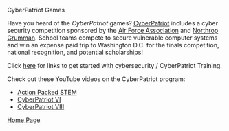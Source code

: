 CyberPatriot Games

Have you heard of the *CyberPatriot* games?  [CyberPatriot](https://www.uscyberpatriot.org/ "CyberPatriot website") includes a cyber security competition sponsored by the [Air Force Association](http://www.afa.org/home "AFA website") and [Northrop Grumman](http://www.northropgrumman.com/Pages/default.aspx "Northrop Grumman website").  School teams compete to secure vulnerable computer systems and win an expense paid trip to Washington D.C. for the finals competition, national recognition, and potential scholarships!

Click [here](/home) for links to get started with cybersecurity / CyberPatriot Training.

Check out these YouTube videos on the CyberPatriot program:

*  [Action Packed STEM](https://www.youtube.com/watch?v=JgRMOXE5KWU)
*  [CyberPatriot VI](https://www.youtube.com/watch?v=14d9NjUfcsY)
*  [CyberPatriot VIII](https://www.youtube.com/watch?v=JgRMOXE5KWU)


[Home Page](/home)